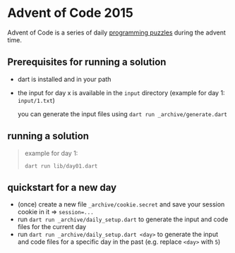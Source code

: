 # Advent of Code 2015

Advent of Code is a series of daily [programming puzzles](https://adventofcode.com/) during the advent time.

## Prerequisites for running a solution

- dart is installed and in your path
- the input for day x is available in the `input` directory (example for day 1: `input/1.txt`)

  you can generate the input files using `dart run _archive/generate.dart`

## running a solution

> example for day 1:
>
> `dart run lib/day01.dart`

## quickstart for a new day

- (once) create a new file `_archive/cookie.secret` and save your session cookie in it => `session=...`
- run `dart run _archive/daily_setup.dart` to generate the input and code files for the current day
- run `dart run _archive/daily_setup.dart <day>` to generate the input and code files for a specific day in the past (e.g. replace `<day>` with `5`)
